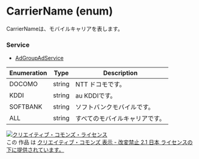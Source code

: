 # CarrierName (enum)
CarrierNameは、モバイルキャリアを表します。

### Service
+ [AdGroupAdService](../services/AdGroupAdService.md)

| Enumeration | Type | Description | 
|---|---|---|
| DOCOMO| string| NTT ドコモです。 |
| KDDI| string| au KDDIです。 |
| SOFTBANK| string| ソフトバンクモバイルです。 |
| ALL| string| すべてのモバイルキャリアです。 |

<a rel="license" href="http://creativecommons.org/licenses/by-nd/2.1/jp/"><img alt="クリエイティブ・コモンズ・ライセンス" style="border-width:0" src="https://i.creativecommons.org/l/by-nd/2.1/jp/88x31.png" /></a><br />この 作品 は <a rel="license" href="http://creativecommons.org/licenses/by-nd/2.1/jp/">クリエイティブ・コモンズ 表示 - 改変禁止 2.1 日本 ライセンスの下に提供されています。</a>
